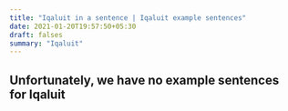 ```yaml
---
title: "Iqaluit in a sentence | Iqaluit example sentences"
date: 2021-01-20T19:57:50+05:30
draft: falses
summary: "Iqaluit"
---
```

## Unfortunately, we have no example sentences for Iqaluit                 
